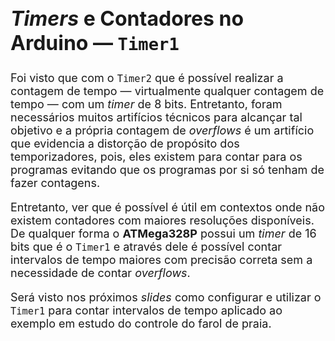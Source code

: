 <style scoped>
    figcaption {
        font-size: 21px;
        text-align: center;
    }
    ul, ol {
        font-size: 18px;
    }
    h2 {
        font-size: 32px;
    }
    h3 {
        font-size: 27px;
    }
    h4 {
        font-size: 22px;
    }
    h5 {
        font-size: 18px;
    }
    p {
        font-size: 18px;
    }
    .codigo-container {
        display: flex;
        justify-content: center;
        text-align: left; /* Para garantir alinhamento do texto à esquerda */
    }
    .codigo-container pre,
    .codigo-container code {
        width: 100%; /* Ocupa a largura total da `div` */
        max-width: 650px; /* Um valor máximo de largura pode ser útil */
        font-size: 18px; /* Ou qualquer tamanho que prefira */
        padding: 20px; /* Ajuste conforme necessário */
        box-sizing: border-box; /* Inclui o padding no cálculo da largura */
    }

    
</style>

## _Timers_ e Contadores no Arduino — `Timer1`

Foi visto que com o `Timer2` que é possível realizar a contagem de tempo — virtualmente qualquer contagem de tempo — com um _timer_ de 8 bits. Entretanto, foram necessários muitos artifícios técnicos para alcançar tal objetivo e a própria contagem de _overflows_ é um artifício que evidencia a distorção de propósito dos temporizadores, pois, eles existem para contar para os programas evitando que os programas por si só tenham de fazer contagens.

Entretanto, ver que é possível é útil em contextos onde não existem contadores com maiores resoluções disponíveis. De qualquer forma o **ATMega328P** possui um _timer_ de 16 bits que é o `Timer1` e através dele é possível contar intervalos de tempo maiores com precisão correta sem a necessidade de contar _overflows_.

Será visto nos próximos _slides_ como configurar e utilizar o `Timer1` para contar intervalos de tempo aplicado ao exemplo em estudo do controle do farol de praia.
